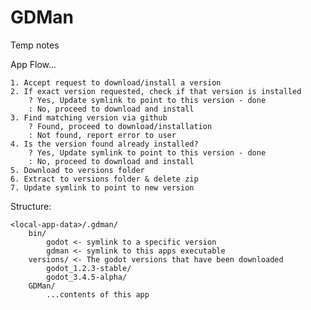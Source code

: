 # GDMan

Temp notes

App Flow...

	1. Accept request to download/install a version
	2. If exact version requested, check if that version is installed
		? Yes, Update symlink to point to this version - done
		: No, proceed to download and install
	3. Find matching version via github
		? Found, proceed to download/installation
		: Not found, report error to user
	4. Is the version found already installed?
		? Yes, Update symlink to point to this version - done
		: No, proceed to download and install
	5. Download to versions folder
	6. Extract to versions folder & delete zip
	7. Update symlink to point to new version


Structure:

    <local-app-data>/.gdman/
        bin/
            godot <- symlink to a specific version
            gdman <- symlink to this apps executable
        versions/ <- The godot versions that have been downloaded
            godot_1.2.3-stable/
            godot_3.4.5-alpha/
        GDMan/
            ...contents of this app